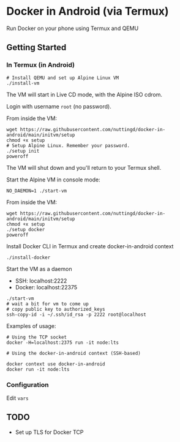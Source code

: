 # Docker in Android (via Termux)

Run Docker on your phone using Termux and QEMU

## Getting Started

### In Termux (in Android)

```shell
# Install QEMU and set up Alpine Linux VM
./install-vm
```

The VM will start in Live CD mode, with the Alpine ISO cdrom.

Login with username `root` (no password).

From inside the VM:

```shell
wget https://raw.githubusercontent.com/nuttingd/docker-in-android/main/initvm/setup
chmod +x setup
# Setup Alpine Linux. Remember your password.
./setup init
poweroff
```

The VM will shut down and you'll return to your Termux shell.

Start the Alpine VM in console mode:

```shell
NO_DAEMON=1 ./start-vm
```

From inside the VM:

```shell
wget https://raw.githubusercontent.com/nuttingd/docker-in-android/main/initvm/setup
chmod +x setup
./setup docker
poweroff
```

Install Docker CLI in Termux and create docker-in-android context

```shell
./install-docker
```

Start the VM as a daemon

- SSH: localhost:2222
- Docker: localhost:22375

```shell
./start-vm
# wait a bit for vm to come up
# copy public key to authorized_keys
ssh-copy-id -i ~/.ssh/id_rsa -p 2222 root@localhost
```

Examples of usage:

```shell
# Using the TCP socket
docker -H=localhost:2375 run -it node:lts

# Using the docker-in-android context (SSH-based)

docker context use docker-in-android
docker run -it node:lts
```

### Configuration

Edit `vars`

## TODO

- Set up TLS for Docker TCP
